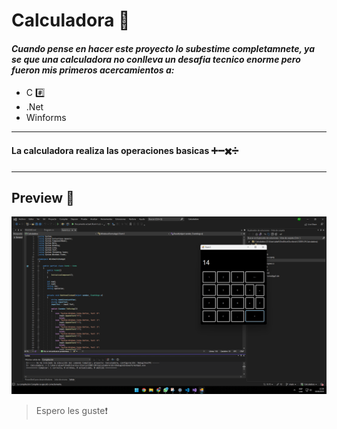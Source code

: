 # Calculadora 📱

#### *Cuando pense en hacer este proyecto lo subestime completamnete, ya se que una calculadora no conlleva un desafia tecnico enorme pero fueron mis primeros acercamientos a:*

- C #️⃣
- .Net
- Winforms 

---
#### La calculadora realiza las operaciones basicas ➕➖✖️➗
---

## Preview 👀

![img](preview.png)

>Espero les guste❗️